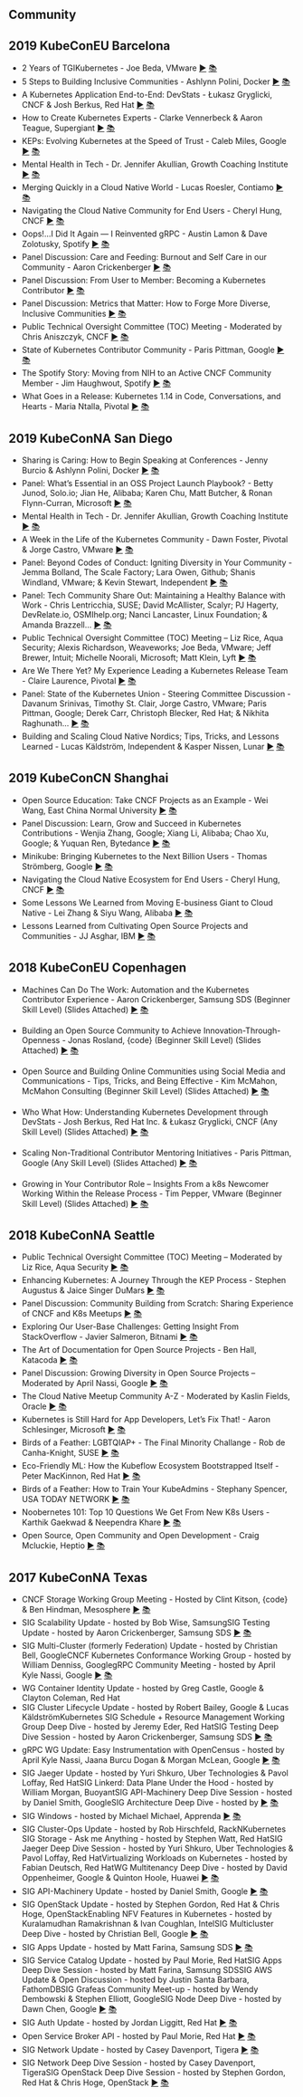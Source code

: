 Community
---
## 2019 KubeConEU Barcelona


* 2 Years of TGIKubernetes - Joe Beda, VMware [▶️](https://www.youtube.com/watch?v=idmONbm64ww) [ 📚]()
* 5 Steps to Building Inclusive Communities - Ashlynn Polini, Docker [▶️](https://www.youtube.com/watch?v=7oxCqBXvJEU) [ 📚]()
* A Kubernetes Application End-to-End: DevStats - Łukasz Gryglicki, CNCF &amp; Josh Berkus, Red Hat [▶️](https://www.youtube.com/watch?v=U2PTifzzKNE) [ 📚](https://static.sched.com/hosted_files/kccnceu19/15/devstats-end-to-end.pdf)
* How to Create Kubernetes Experts - Clarke Vennerbeck &amp; Aaron Teague, Supergiant [▶️](https://www.youtube.com/watch?v=n6VPBUIkgqo) [ 📚](https://static.sched.com/hosted_files/kccnceu19/d6/How-to-Create-Kubernetes-Experts.pptx)
* KEPs: Evolving Kubernetes at the Speed of Trust - Caleb Miles, Google [▶️](https://www.youtube.com/watch?v=9C24CSHHonY) [ 📚](https://static.sched.com/hosted_files/kccnceu19/06/KEPs_%20Evolving%20Kubernetes%20at%20the%20Speed%20of%20Trust.pdf)
* Mental Health in Tech - Dr. Jennifer Akullian, Growth Coaching Institute [▶️](https://www.youtube.com/watch?v=vImweuVsaIw) [ 📚](https://static.sched.com/hosted_files/kccnceu19/48/Kubecon_Akullian.pdf)
* Merging Quickly in a Cloud Native World - Lucas Roesler, Contiamo [▶️](https://www.youtube.com/watch?v=d0E7PSlkBbs) [ 📚](https://static.sched.com/hosted_files/kccnceu19/e2/merging-quickly.pdf)
* Navigating the Cloud Native Community for End Users - Cheryl Hung, CNCF [▶️](https://www.youtube.com/watch?v=6HVxJ_65L2c) [ 📚](https://static.sched.com/hosted_files/kccnceu19/18/2019-05-22-navigating-cloud-native-kccnceu.pdf)
* Oops!...I Did It Again — I Reinvented gRPC - Austin Lamon &amp; Dave Zolotusky, Spotify [▶️](https://www.youtube.com/watch?v=7VFYGYAYz7k) [ 📚](https://static.sched.com/hosted_files/kccnceu19/64/gRPC%20Talk%20-%20Kubecon%20Barcelona%202019%20%281%29.pdf)
* Panel Discussion: Care and Feeding: Burnout and Self Care in our Community - Aaron Crickenberger [▶️](https://www.youtube.com/watch?v=jzzfGNFuwwE) [ 📚]()
* Panel Discussion: From User to Member: Becoming a Kubernetes Contributor [▶️](https://www.youtube.com/watch?v=KRXKULN0QXU) [ 📚]()
* Panel Discussion: Metrics that Matter: How to Forge More Diverse, Inclusive Communities [▶️](https://www.youtube.com/watch?v=PCQc6T94RE4) [ 📚]()
* Public Technical Oversight Committee (TOC) Meeting - Moderated by Chris Aniszczyk, CNCF [▶️](https://www.youtube.com/watch?v=YdwX-DAlGGY) [ 📚]()
* State of Kubernetes Contributor Community - Paris Pittman, Google [▶️](https://www.youtube.com/watch?v=a17FLjVDUOc) [ 📚]()
* The Spotify Story: Moving from NIH to an Active CNCF Community Member - Jim Haughwout, Spotify [▶️](https://www.youtube.com/watch?v=OWq0X7OSCBQ) [ 📚](https://static.sched.com/hosted_files/kccnceu19/3a/The%20Spotify%20Story_%20Moving%20from%20NIH%20to%20an%20Active%20Community%20Member%20-%20Jim%20Haughwout%2C%20KubeCon%20Talk%202019.pptx)
* What Goes in a Release: Kubernetes 1.14 in Code, Conversations, and Hearts - Maria Ntalla, Pivotal [▶️](https://www.youtube.com/watch?v=-VA3POM37Y0) [ 📚](https://static.sched.com/hosted_files/kccnceu19/dd/What_goes_in_a_release.pdf)



## 2019 KubeConNA San Diego

* Sharing is Caring: How to Begin Speaking at Conferences - Jenny Burcio & Ashlynn Polini, Docker [▶️]() [ 📚]()
* Panel: What’s Essential in an OSS Project Launch Playbook? - Betty Junod, Solo.io; Jian He, Alibaba; Karen Chu, Matt Butcher, & Ronan Flynn-Curran, Microsoft [▶️]() [ 📚]()
* Mental Health in Tech - Dr. Jennifer Akullian, Growth Coaching Institute [▶️]() [ 📚]()
* A Week in the Life of the Kubernetes Community - Dawn Foster, Pivotal & Jorge Castro, VMware [▶️]() [ 📚]()
* Panel: Beyond Codes of Conduct: Igniting Diversity in Your Community - Jemma Bolland, The Scale Factory; Lara Owen, Github; Shanis Windland, VMware; & Kevin Stewart, Independent [▶️]() [ 📚]()
* Panel: Tech Community Share Out: Maintaining a Healthy Balance with Work - Chris Lentricchia, SUSE; David McAllister, Scalyr; PJ Hagerty, DevRelate.io, OSMIhelp.org; Nanci Lancaster, Linux Foundation; & Amanda Brazzell... [▶️]() [ 📚]()
* Public Technical Oversight Committee (TOC) Meeting – Liz Rice, Aqua Security; Alexis Richardson, Weaveworks; Joe Beda, VMware; Jeff Brewer, Intuit; Michelle Noorali, Microsoft; Matt Klein, Lyft [▶️]() [ 📚]()
* Are We There Yet? My Experience Leading a Kubernetes Release Team - Claire Laurence, Pivotal [▶️]() [ 📚]()
* Panel: State of the Kubernetes Union - Steering Committee Discussion - Davanum Srinivas, Timothy St. Clair, Jorge Castro, VMware; Paris Pittman, Google; Derek Carr, Christoph Blecker, Red Hat; & Nikhita Raghunath... [▶️]() [ 📚]()
* Building and Scaling Cloud Native Nordics; Tips, Tricks, and Lessons Learned - Lucas Käldström, Independent & Kasper Nissen, Lunar [▶️]() [ 📚]()



## 2019 KubeConCN Shanghai

* Open Source Education: Take CNCF Projects as an Example - Wei Wang, East China Normal University [▶️]() [ 📚]()
* Panel Discussion: Learn, Grow and Succeed in Kubernetes Contributions - Wenjia Zhang, Google; Xiang Li, Alibaba; Chao Xu, Google; & Yuquan Ren, Bytedance [▶️]() [ 📚]()
* Minikube: Bringing Kubernetes to the Next Billion Users - Thomas Strömberg, Google [▶️]() [ 📚]()
* Navigating the Cloud Native Ecosystem for End Users - Cheryl Hung, CNCF [▶️]() [ 📚]()
* Some Lessons We Learned from Moving E-business Giant to Cloud Native - Lei Zhang & Siyu Wang, Alibaba [▶️]() [ 📚]()
* Lessons Learned from Cultivating Open Source Projects and Communities - JJ Asghar, IBM [▶️]() [ 📚]()



## 2018 KubeConEU  Copenhagen

* Machines Can Do The Work: Automation and the Kubernetes Contributor Experience - Aaron Crickenberger, Samsung SDS (Beginner Skill Level) (Slides Attached) [▶️]() [ 📚]()

* Building an Open Source Community to Achieve Innovation-Through-Openness - Jonas Rosland, {code} (Beginner Skill Level) (Slides Attached) [▶️]() [ 📚]()

* Open Source and Building Online Communities using Social Media and Communications - Tips, Tricks, and Being Effective - Kim McMahon, McMahon Consulting (Beginner Skill Level) (Slides Attached) [▶️]() [ 📚]()

* Who What How: Understanding Kubernetes Development through DevStats - Josh Berkus, Red Hat Inc. & Łukasz Gryglicki, CNCF (Any Skill Level) (Slides Attached) [▶️]() [ 📚]()

* Scaling Non-Traditional Contributor Mentoring Initiatives - Paris Pittman, Google (Any Skill Level) (Slides Attached) [▶️]() [ 📚]()

* Growing in Your Contributor Role – Insights From a k8s Newcomer Working Within the Release Process - Tim Pepper, VMware (Beginner Skill Level) (Slides Attached) [▶️]() [ 📚]()

  


## 2018 KubeConNA Seattle 

* Public Technical Oversight Committee (TOC) Meeting – Moderated by Liz Rice, Aqua Security [▶️](https://www.youtube.com/watch?v=IeyiyWdIrz0) [ 📚]()
* Enhancing Kubernetes: A Journey Through the KEP Process - Stephen Augustus &amp; Jaice Singer DuMars [▶️](https://www.youtube.com/watch?v=41Nj_117Tds) [ 📚](https://static.sched.com/hosted_files/kccna18/2e/KEP%20Journey.pdf)
* Panel Discussion: Community Building from Scratch: Sharing Experience of CNCF and K8s Meetups [▶️](https://www.youtube.com/watch?v=SHnVBGIQOsc) [ 📚]()
* Exploring Our User-Base Challenges: Getting Insight From StackOverflow‍ - Javier Salmeron, Bitnami [▶️](https://www.youtube.com/watch?v=KjnHyzkOgmI) [ 📚](https://static.sched.com/hosted_files/kccna18/8c/Exploring%20our%20user-base%20challenges_%20Getting%20insight%20from%20StackOverflow.pdf)
* The Art of Documentation for Open Source Projects - Ben Hall, Katacoda [▶️](https://www.youtube.com/watch?v=Yjxupg-NKnA) [ 📚]()
* Panel Discussion: Growing Diversity in Open Source Projects – Moderated by April Nassi, Google [▶️](https://www.youtube.com/watch?v=JjuiMlZEROA) [ 📚]()
* The Cloud Native Meetup Community A-Z - Moderated by Kaslin Fields, Oracle [▶️](https://www.youtube.com/watch?v=j70XXe16ZN0) [ 📚]()
* Kubernetes is Still Hard for App Developers, Let’s Fix That! - Aaron Schlesinger, Microsoft [▶️](https://www.youtube.com/watch?v=YKNisFkO2Ww) [ 📚](https://static.sched.com/hosted_files/kccna18/02/Slides.pdf)
* Birds of a Feather: LGBTQIAP+ - The Final Minority Challange - Rob de Canha-Knight, SUSE [▶️](https://www.youtube.com/watch?v=BPM1DJRN8OE) [ 📚]()
* Eco-Friendly ML: How the Kubeflow Ecosystem Bootstrapped Itself - Peter MacKinnon, Red Hat [▶️](https://www.youtube.com/watch?v=EVSfp8HGJXY) [ 📚](https://static.sched.com/hosted_files/kccna18/d7/Eco-Friendly%20ML.pdf)
* Birds of a Feather: How to Train Your KubeAdmins - Stephany Spencer, USA TODAY NETWORK [▶️](https://www.youtube.com/watch?v=C0c6YQCgjIo) [ 📚]()
* Noobernetes 101: Top 10 Questions We Get From New K8s Users - Karthik Gaekwad &amp; Neependra Khare [▶️](https://www.youtube.com/watch?v=Y7enbKBBDhA) [ 📚](https://static.sched.com/hosted_files/kccna18/3c/Noobernetes101.pdf)
* Open Source, Open Community and Open Development - Craig Mcluckie, Heptio [▶️](https://www.youtube.com/watch?v=aEMzsbPMsYI) [ 📚]()



## 2017 KubeConNA Texas

* CNCF Storage Working Group Meeting - Hosted by Clint Kitson, {code} & Ben Hindman, Mesosphere  [▶️]() [ 📚]()
* SIG Scalability Update - hosted by Bob Wise, SamsungSIG Testing Update - hosted by Aaron Crickenberger, Samsung SDS [▶️]() [ 📚]()
* SIG Multi-Cluster (formerly Federation) Update - hosted by Christian Bell, GoogleCNCF Kubernetes Conformance Working Group - hosted by William Denniss, GooglegRPC Community Meeting - hosted by April Kyle Nassi, Google [▶️]() [ 📚]()
* WG Container Identity Update - hosted by Greg Castle, Google & Clayton Coleman, Red Hat
* SIG Cluster Lifecycle Update - hosted by Robert Bailey, Google & Lucas KäldströmKubernetes SIG Schedule + Resource Management Working Group Deep Dive - hosted by Jeremy Eder, Red HatSIG Testing Deep Dive Session - hosted by Aaron Crickenberger, Samsung SDS [▶️]() [ 📚]()
* gRPC WG Update: Easy Instrumentation with OpenCensus - hosted by April Kyle Nassi, Jaana Burcu Dogan & Morgan McLean, Google [▶️]() [ 📚]()
* SIG Jaeger Update - hosted by Yuri Shkuro, Uber Technologies & Pavol Loffay, Red HatSIG Linkerd: Data Plane Under the Hood - hosted by William Morgan, BuoyantSIG API-Machinery Deep Dive Session - hosted by Daniel Smith, GoogleSIG Architecture Deep Dive - hosted by  [▶️]() [ 📚]()
* SIG Windows - hosted by Michael Michael, Apprenda [▶️]() [ 📚]()
* SIG Cluster-Ops Update - hosted by Rob Hirschfeld, RackNKubernetes SIG Storage - Ask me Anything - hosted by Stephen Watt, Red HatSIG Jaeger Deep Dive Session - hosted by Yuri Shkuro, Uber Technologies & Pavol Loffay, Red HatVirtualizing Workloads on Kubernetes - hosted by Fabian Deutsch, Red HatWG Multitenancy Deep Dive - hosted by David Oppenheimer, Google & Quinton Hoole, Huawei [▶️]() [ 📚]()
* SIG API-Machinery Update - hosted by Daniel Smith, Google [▶️]() [ 📚]()
* SIG OpenStack Update - hosted by Stephen Gordon, Red Hat & Chris Hoge, OpenStackEnabling NFV Features in Kubernetes - hosted by Kuralamudhan Ramakrishnan & Ivan Coughlan, IntelSIG Multicluster Deep Dive - hosted by Christian Bell, Google [▶️]() [ 📚]()
* SIG Apps Update - hosted by Matt Farina, Samsung SDS [▶️]() [ 📚]()
* SIG Service Catalog Update - hosted by Paul Morie, Red HatSIG Apps Deep Dive Session - hosted by Matt Farina, Samsung SDSSIG AWS Update & Open Discussion - hosted by Justin Santa Barbara, FathomDBSIG Grafeas Community Meet-up - hosted by Wendy Dembowski & Stephen Elliott, GoogleSIG Node Deep Dive - hosted by Dawn Chen, Google [▶️]() [ 📚]()
* SIG Auth Update - hosted by Jordan Liggitt, Red Hat [▶️]() [ 📚]()
* Open Service Broker API - hosted by Paul Morie, Red Hat [▶️]() [ 📚]()
* SIG Network Update - hosted by Casey Davenport, Tigera [▶️]() [ 📚]()
* SIG Network Deep Dive Session - hosted by Casey Davenport, TigeraSIG OpenStack Deep Dive Session - hosted by Stephen Gordon, Red Hat & Chris Hoge, OpenStack [▶️]() [ 📚]()

